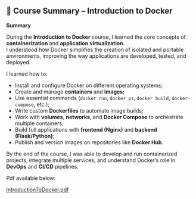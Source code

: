 ## 🐳 Course Summary – Introduction to Docker

**Summary**

During the **Introduction to Docker** course, I learned the core concepts of **containerization** and **application virtualization**.  
I understood how Docker simplifies the creation of isolated and portable environments, improving the way applications are developed, tested, and deployed.

I learned how to:
- Install and configure Docker on different operating systems;  
- Create and manage **containers** and **images**;  
- Use essential commands (`docker run`, `docker ps`, `docker build`, `docker-compose`, etc.);  
- Write custom **Dockerfiles** to automate image builds;  
- Work with **volumes**, **networks**, and **Docker Compose** to orchestrate multiple containers;  
- Build full applications with **frontend (Nginx)** and **backend (Flask/Python)**;  
- Publish and version images on repositories like **Docker Hub**.

By the end of the course, I was able to develop and run containerized projects, integrate multiple services, and understand Docker’s role in **DevOps** and **CI/CD** pipelines.

Pdf available below:

[IntroductionToDocker.pdf](https://github.com/user-attachments/files/23074274/Introduction.to.Docker.pdf)
